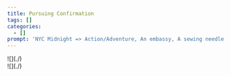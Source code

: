 ```yaml
---
title: Pursuing Confirmation
tags: []
categories:
  - []
prompt: 'NYC Midnight => Action/Adventure, An embassy, A sewing needle'
---
```

<!-- more --><div class="embedded-image-left">![](./)</div><div class="embedded-image-right">![](./)</div>